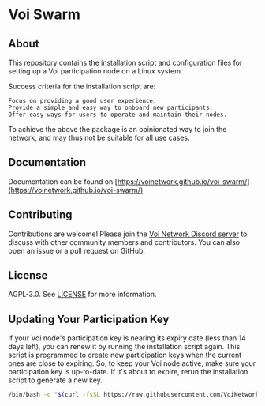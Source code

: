 # Voi Swarm

## About

This repository contains the installation script and configuration files for setting up a Voi participation node on a
Linux system. 

Success criteria for the installation script are:

    Focus on providing a good user experience.
    Provide a simple and easy way to onboard new participants.
    Offer easy ways for users to operate and maintain their nodes.

To achieve the above the package is an opinionated way to join the network, and may thus not be suitable for 
all use cases.

## Documentation

Documentation can be found on [https://voinetwork.github.io/voi-swarm/](https://voinetwork.github.io/voi-swarm/)

## Contributing

Contributions are welcome! Please join the [Voi Network Discord server](https://discord.com/invite/vnFbrJrHeW) to discuss
with other community members and contributors. You can also open an issue or a pull request on GitHub.

## License

AGPL-3.0. See [LICENSE](LICENSE) for more information.




## Updating Your Participation Key

If your Voi node's participation key is nearing its expiry date (less than 14 days left), you can renew it by running
the installation script again. This script is programmed to create new participation keys when the current ones are
close to expiring. So, to keep your Voi node active, make sure your participation key is up-to-date. If it's about to
expire, rerun the installation script to generate a new key.

```bash
/bin/bash -c "$(curl -fsSL https://raw.githubusercontent.com/VoiNetwork/voi-swarm/main/install.sh)"
```


